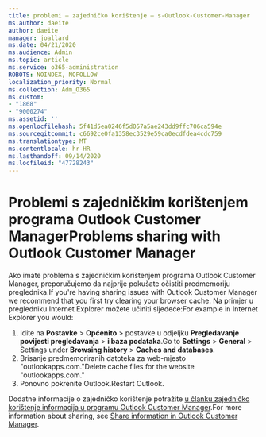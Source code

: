 ```yaml
---
title: problemi – zajedničko korištenje – s-Outlook-Customer-Manager
ms.author: daeite
author: daeite
manager: joallard
ms.date: 04/21/2020
ms.audience: Admin
ms.topic: article
ms.service: o365-administration
ROBOTS: NOINDEX, NOFOLLOW
localization_priority: Normal
ms.collection: Adm_O365
ms.custom:
- "1868"
- "9000274"
ms.assetid: ''
ms.openlocfilehash: 5f41d5ea0246f5d057a5ae243dd9ffc706ca594e
ms.sourcegitcommit: c6692ce0fa1358ec3529e59ca0ecdfdea4cdc759
ms.translationtype: MT
ms.contentlocale: hr-HR
ms.lasthandoff: 09/14/2020
ms.locfileid: "47728243"
---
```

# <a name="problems-sharing-with-outlook-customer-manager"></a><span data-ttu-id="6a051-102">Problemi s zajedničkim korištenjem programa Outlook Customer Manager</span><span class="sxs-lookup"><span data-stu-id="6a051-102">Problems sharing with Outlook Customer Manager</span></span>

<span data-ttu-id="6a051-103">Ako imate problema s zajedničkim korištenjem programa Outlook Customer Manager, preporučujemo da najprije pokušate očistiti predmemoriju preglednika.</span><span class="sxs-lookup"><span data-stu-id="6a051-103">If you're having sharing issues with Outlook Customer Manager we recommend that you first try clearing your browser cache.</span></span> <span data-ttu-id="6a051-104">Na primjer u pregledniku Internet Explorer možete učiniti sljedeće:</span><span class="sxs-lookup"><span data-stu-id="6a051-104">For example in Internet Explorer you would:</span></span>

1. <span data-ttu-id="6a051-105">Idite na **Postavke**  >  **Općenito** > postavke u odjeljku **Pregledavanje povijesti pregledavanja**  >  **i baza podataka**.</span><span class="sxs-lookup"><span data-stu-id="6a051-105">Go to **Settings** > **General** > Settings under **Browsing history** > **Caches and databases**.</span></span>
2. <span data-ttu-id="6a051-106">Brisanje predmemoriranih datoteka za web-mjesto "outlookapps.com."</span><span class="sxs-lookup"><span data-stu-id="6a051-106">Delete cache files for the website "outlookapps.com."</span></span>
3. <span data-ttu-id="6a051-107">Ponovno pokrenite Outlook.</span><span class="sxs-lookup"><span data-stu-id="6a051-107">Restart Outlook.</span></span>

<span data-ttu-id="6a051-108">Dodatne informacije o zajedničko korištenje potražite [u članku zajedničko korištenje informacija u programu Outlook Customer Manager](https://support.office.com/article/4f26cc69-67da-4cd5-b344-02d1a4799310%20).</span><span class="sxs-lookup"><span data-stu-id="6a051-108">For more information about sharing, see [Share information in Outlook Customer Manager](https://support.office.com/article/4f26cc69-67da-4cd5-b344-02d1a4799310%20).</span></span>